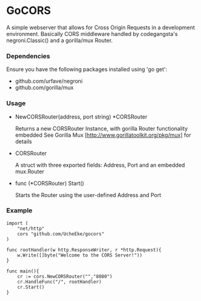 # GoCORS
A simple webserver that allows for Cross Origin Requests in a development environment. Basically CORS middleware handled by codegangsta's negroni.Classic() and a gorilla/mux Router. 

### Dependencies

Ensure you have the following packages installed using 'go get':
- github.com/urfave/negroni
- github.com/gorilla/mux

### Usage

 -  NewCORSRouter(address, port string) *CORSRouter

    Returns a new CORSRouter Instance, with gorilla Router functionality embedded
    See Gorilla Mux [http://www.gorillatoolkit.org/pkg/mux] for details

 -  CORSRouter

    A struct with three exported fields: Address, Port and an embedded mux.Router

 - func (*CORSRouter) Start()

   Starts the Router using the user-defined Address and Port

### Example

    import (
        "net/http"
        cors "github.com/UcheEke/gocors"
    )

    func rootHandler(w http.ResponseWriter, r *http.Request){
        w.Write([]byte("Welcome to the CORS Server!"))
    }

    func main(){
        cr := cors.NewCORSRouter("","8080")
        cr.HandleFunc("/", rootHandler)
        cr.Start()
    }


